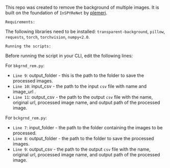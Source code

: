 This repo was created to remove the background of multiple images. It is built on the foundation of `InSPYReNet` by [plemeri](https://github.com/plemeri/InSPyReNet). 

`Requirements:`

The following libraries need to be installed: `transparent-background`, `pillow`, `requests`, `torch`, `torchvision`, `numpy<2.0`.

`Running the scripts:`

Before running the script in your CLI, edit the following lines:

For `bkgrnd_rem.py`:
- `Line 9`: output_folder - this is the path to the folder to save the processed images.
- `Line 10`: input_csv - the path to the input `csv` file with name and image_url .
- `Line 11`: output_csv - the path to the output `csv` file with the name, original url, processed image name, and output path of the processed image.

For `bckgrnd_rem.py`:
- `Line 7`: input_folder - the path to the folder containing the images to be processed.
- `Line 8`: output_folder - the path to the folder to save the processed images.
- `Line 9`: output_csv - the path to the output `csv` file with the name, original url, processed image name, and output path of the processed image.
